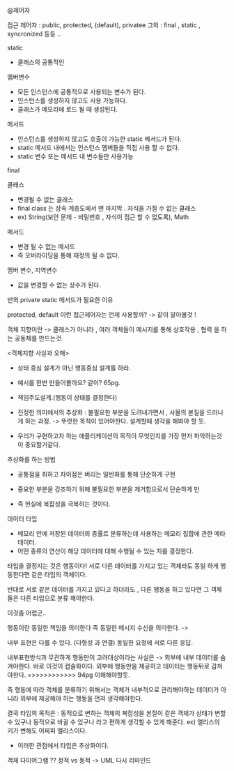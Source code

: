 @제어자 

접근 제어자 : public, protected, (default), privatee
그외 : final , static , syncronized 등등 ..

static
- 클래스의 공통적인

멤버변수 
- 모든 인스턴스에 공통적으로 사용되는 변수가 된다. 
- 인스턴스를 생성하지 않고도 사용 가능하다.
- 클래스가 메모리에 로드 될 때 생성된다.

메서드 
- 인스턴스를 생성하지 않고도 호출이 가능한 static 메서드가 된다.
- static 메서드 내에서는 인스턴스 멤버들을 직접 사용 할 수 없다. 
- static 변수 또는 메서드 내 변수들만 사용가능

final

클래스 
- 변경될 수 없는 클래스 
- final class 는 상속 계층도에서 맨 마지막 . 자식을 가질 수 없는 클래스
- ex) String(보안 문제 - 비밀번호 , 자식이 접근 할 수 없도록), Math

메서드 
- 변경 될 수 없는 메서드 
- 즉 오버라이딩을 통해 재정의 될 수 없다.

멤버 변수, 지역변수
- 값을 변경할 수 없는 상수가 된다.

번외 
private static 메서드가 필요한 이유 

protected, default 이런 접근제어자는 언제 사용할까? -> 같이 알아볼것 !

객체 지향이란 
-> 클래스가 아니라 , 여러 객체들이 메시지를 통해 상호작용 , 협력 을 하는 공동체를 만드는것. 

<객체지향 사실과 오해>

- 상태 중심 설계가 아닌 행동중심 설계를 하라. 
- 예시를 한번 만들어볼까요? 같이? 65pg.
- 책임주도설계.(행동이 상태를 결정한다)

- 진정한 의미에서의 추상화 : 불필요한 부분을 도려내가면서 , 사물의 본질을 드러나게 하는 과정. -> 뚜렷한 목적이 있어야한다. 설계할때 생각을 해봐야 할 듯.
- 우리가 구현하고자 하는 애플리케이션의 목적이 무엇인지를 가장 먼저 파악하는것이 중요할거같다.

추상화를 하는 방법 
- 공통점을 취하고 차이점은 버리는 일반화를 통해 단순하게 구현
- 중요한 부분을 강조하기 위해 불필요한 부분을 제거함으로서 단순하게 만

- 즉 현실에 복잡성을 극복하는 것이다. 

데이터 타입 
- 메모리 안에 저장된 데이터의 종률르 분류하는데 사용하는 메모리 집합에 관한 메타 데이터.
- 어떤 종류의 연산이 해당 데이터에 대해 수행될 수 있는 지를 결정한다.

타입을 결정지는 것은 행동이다!
서로 다른 데이터를 가지고 있는 객체라도 동일 하게 행동한다면 같은 타입의 객체이다.

반대로 서로 같은 데이터를 가지고 있다고 하더라도 , 다른 행동을 하고 있다면 그 객체들은 다른 타입으로 분류 해야한다. 

이것좀 어렵군..

행동이란 동일한 책임을 의미한다 즉 동일한 메시지 수신을 의미한다. -> 

내부 표현은 다를 수 있다. (다형성 과 연결) 
동일한 요청에 서로 다른 응답.

내부표현방식과 무관하게 행동만이 고려대상이라는 사실은 -> 외부에 내부 데이터를 숨겨야한다.
바로 이것이 캡슐화이다. 외부에 행동만을 제공하고 데이터는 행동뒤로 감쳐야한다. =>>>>>>>>>>> 94pg 이해해야할듯.

즉 행동에 따라 객체를 분류하기 위해서는 객체가 내부적으로 관리해야하는 데이터가 아니라 외부에 제공해야 하는 행동을 먼저 생각해야한다.

결국 타입의 목적은 : 동적으로 변하는 객체의 복잡성을 본질이 같은 객체가 상태가 변할 수 있구나 동적으로 바귈 수 있구나 라고 편하게 생각할 수 있게 해준다.
ex) 앨리스의 키가 변해도 어짜피 앨리스이다.

- 이러한 관점에서 타입은 추상화이다.

객체 다이어그램 ?? 정적 vs 동적 -> UML 다시 리마인드






